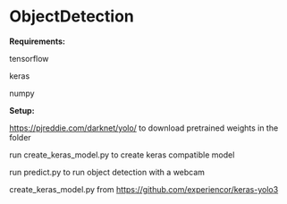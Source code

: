 # ObjectDetection

**Requirements:**

tensorflow

keras

numpy


**Setup:**

https://pjreddie.com/darknet/yolo/ to download pretrained weights in the folder

run create_keras_model.py to create keras compatible model

run predict.py to run object detection with a webcam



create_keras_model.py from https://github.com/experiencor/keras-yolo3

